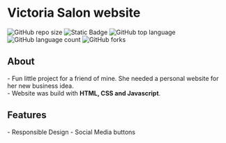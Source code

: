 # Victoria Salon website

![GitHub repo size](https://img.shields.io/github/repo-size/BurcisWolf/Victoria-Salon) ![Static Badge](https://img.shields.io/badge/version-1.0-red) ![GitHub top language](https://img.shields.io/github/languages/top/BurcisWolf/Victoria-Salon) ![GitHub language count](https://img.shields.io/github/languages/count/BurcisWolf/Victoria-Salon) ![GitHub forks](https://img.shields.io/github/forks/BurcisWolf/Victoria-Salon)

<h2>About</h2>
- Fun little project for a friend of mine. She needed a personal website for her new business idea.<br>
- Website was build with <b>HTML, CSS and Javascript</b>.<br>

<h2>Features</h2>
- Responsible Design
- Social Media buttons
